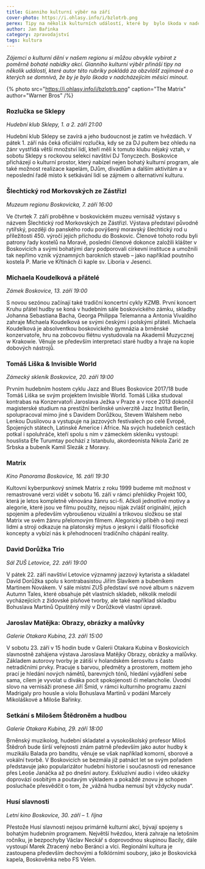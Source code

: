 ```yaml
---
title: Gianniho kulturní výběr na září
cover-photo: https://i.ohlasy.info/i/bzlotrb.png
perex: Tipy na několik kulturních událostí, které by  bylo škoda v nadcházejícím měsíci minout.
author: Jan Bařinka
category: zpravodajství
tags: kultura
---
```


*Zájemci o kulturní dění v našem regionu si můžou obvykle vybírat z poměrně bohaté nabídky akcí. Gianniho kulturní výběr přináší tipy na několik událostí, které autor této rubriky pokládá za obzvlášť zajímavé a o kterých se domnívá, že by je bylo škoda v nadcházejícím měsíci minout.*

{% photo src="https://i.ohlasy.info/i/bzlotrb.png" caption="The Matrix" author="Warner Bros" /%}

### Rozlučka se Sklepy

*Hudební klub Sklepy, 1. a 2. září 21:00*

Hudební klub Sklepy se zavírá a jeho budoucnost je zatím ve hvězdách. V pátek 1. září nás čeká oficiální rozlučka, kdy se za DJ pultem bez ohledu na žánr vystřídá větší množství lidí, kteří měli k tomuto klubu nějaký vztah, v sobotu Sklepy s rockovou selekcí navštíví DJ Tonyczech. Boskovice přicházejí o kulturní prostor, který nabízel nejen bohatý kulturní program, ale také možnost realizace kapelám, DJům, divadlům a dalším aktivitám a v neposlední řadě místo k setkávání lidí se zájmem o alternativní kulturu.

### Šlechtický rod Morkovských ze Zástřizl

*Muzeum regionu Boskovicka, 7. září 16:00*

Ve čtvrtek 7. září proběhne v boskovickém muzeu vernisáž výstavy s názvem Šlechtický rod Morkovských ze Zástřizl. Výstava představí původně rytířský, později do panského rodu povýšený moravský šlechtický rod u příležitosti 450. výročí jejich příchodu do Boskovic. Členové tohoto rodu byli patrony řady kostelů na Moravě, poslední členové dokonce založili klášter v Boskovicích a svými bohatými dary podporovali církevní instituce a umožnili tak nepřímo vznik významných barokních staveb – jako například poutního kostela P. Marie ve Křtinách či kaple sv. Liboria v Jesenci.

### Michaela Koudelková a přátelé

*Zámek Boskovice, 13. září 19:00*

S novou sezónou začínají také tradiční koncertní cykly KZMB. První koncert Kruhu přátel hudby se koná v hudebním sále boskovického zámku, skladby Johanna Sebastiana Bacha, Georga Philippa Telemanna a Antonia Vivaldiho zahraje Michaela Koudelková se svými českými i polskými přáteli. Michaela Koudelková je absolventkou boskovického gymnázia a brněnské konzervatoře, hru na zobcovou flétnu vystudovala na Akademii Muzycznej w Krakowie. Věnuje se především interpretaci staré hudby a hraje na kopie dobových nástrojů.

### Tomáš Liška & Invisible World

*Zámecký skleník Boskovice, 20. září 19:00*

Prvním hudebním hostem cyklu Jazz and Blues Boskovice 2017/18 bude Tomáš Liška se svým projektem Invisible World. Tomáš Liška studoval kontrabas na Konzervatoři Jaroslava Ježka v Praze a v roce 2013 dokončil magisterské studium na prestižní berlínské univerzitě Jazz Institut Berlin, spolupracoval mimo jiné s Davidem Dorůžkou, Stevem Walshem nebo Lenkou Dusilovou a vystupuje na jazzových festivalech po celé Evropě, Spojených státech, Latinské Americe i Africe. Na svých hudebních cestách potkal i spoluhráče, kteří spolu s ním v zámeckém skleníku vystoupí: houslista Efe Turumtay pochází z Istanbulu, akordeonista Nikola Zarić ze Srbska a bubeník Kamil Slezák z Moravy.

### Matrix

*Kino Panorama Boskovice, 16. září 19:30*

Kultovní kyberpunkový snímek Matrix z roku 1999 budeme mít možnost v remastrované verzi vidět v sobotu 16. září v rámci přehlídky Projekt 100, která je letos kompletně věnována žánru sci-fi. Ačkoli jednotlivé motivy a alegorie, které jsou ve filmu použity, nejsou nijak zvlášť originální, jejich spojením a především vybroušenou vizuální a trikovou složkou se stal Matrix ve svém žánru přelomovým filmem. Alegorický příběh o boji mezi lidmi a stroji odkazuje na platonský mýtus o jeskyni i další filosofické koncepty a vybízí nás k přehodnocení tradičního chápání reality.

### David Dorůžka Trio

*Sál ZUŠ Letovice, 22. září 19:00*

V pátek 22. září navštíví Letovice významný jazzový kytarista a skladatel David Dorůžka spolu s kontrabasistou Jiřím Slavíkem a bubeníkem Martinem Novákem. V sále místní ZUŠ představí své nové album s názvem Autumn Tales, které obsahuje pět vlastních skladeb, několik melodií vycházejících z židovské písňové tvorby, ale také například skladbu Bohuslava Martinů Opuštěný milý v Dorůžkově vlastní úpravě.

### Jaroslav Matějka: Obrazy, obrázky a malůvky

*Galerie Otakara Kubína, 23. září 15:00*

V sobotu 23. září v 15 hodin bude v Galerii Otakara Kubína v Boskovicích slavnostně zahájena výstava Jaroslava Matějky Obrazy, obrázky a malůvky. Základem autorovy tvorby je zátiší v holandském šerosvitu s často netradičními prvky. Pracuje s barvou, předměty a prostorem, mottem jeho prací je hledání nových námětů, barevných tónů, hledání vyjádření sebe sama, cílem je vyvolat u diváka pocit spokojenosti či melancholie. Úvodní slovo na vernisáži pronese Jiří Šmíd, v rámci kulturního programu zazní Madrigaly pro housle a violu Bohuslava Martinů v podání Marcely Mikoláškové a Miloše Bařinky.

### Setkání s Milošem Štědroněm a hudbou

*Galerie Otakara Kubína, 29. září 18:00*

Brněnský muzikolog, hudební skladatel a vysokoškolský profesor Miloš Štědroň bude širší veřejnosti znám patrně především jako autor hudby k muzikálu Balada pro banditu, věnuje se však například komorní, sborové a vokální tvorbě. V Boskovicích se bezmála již patnáct let se svým pořadem představuje jako popularizátor hudební historie i současnosti od renesance přes Leoše Janáčka až po dnešní autory. Exkluzívní audio i video ukázky doprovází osobitým a poutavým výkladem a pokaždé znovu je schopen posluchače přesvědčit o tom, že „vážná hudba nemusí být vždycky nuda“.

### Husí slavnosti

*Letní kino Boskovice, 30. září – 1. října*

Přestože Husí slavnosti nejsou primárně kulturní akcí, bývají spojeny s bohatým hudebním programem. Největší hvězdou, která zahraje na letošním ročníku, je bezpochyby Václav Neckář s doprovodnou skupinou Bacily, dále vystoupí Marek Ztracený nebo Beránci a vlci. Regionální kultura je zastoupena především dechovými a folklórními soubory, jako je Boskovická kapela, Boskověnka nebo FS Velen.
